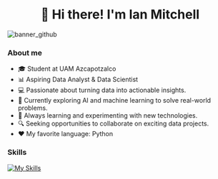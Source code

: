 <h1 align="center">👋 Hi there! I'm Ian Mitchell</h1>

![banner_github](https://github.com/user-attachments/assets/c0200695-e87f-4385-b28f-f5c874df3094)

### About me
- 🎓 Student at UAM Azcapotzalco
- 📊 Aspiring Data Analyst & Data Scientist
- 💻 Passionate about turning data into actionable insights.
- 🚀 Currently exploring AI and machine learning to solve real-world problems.
- 🌱 Always learning and experimenting with new technologies.
- 🔍 Seeking opportunities to collaborate on exciting data projects.
- ❤️ My favorite language: Python

### Skills
[![My Skills](https://skillicons.dev/icons?i=py,tensorflow,&perline=3)](https://skillicons.dev)
